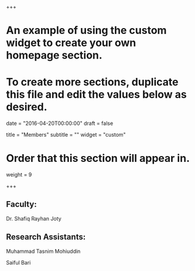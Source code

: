 +++
# An example of using the custom widget to create your own homepage section.
# To create more sections, duplicate this file and edit the values below as desired.

date = "2016-04-20T00:00:00"
draft = false

title = "Members"
subtitle = ""
widget = "custom"

# Order that this section will appear in.
weight = 9

+++

## Faculty:

Dr. Shafiq Rayhan Joty



## Research Assistants:


Muhammad Tasnim Mohiuddin

Saiful Bari
